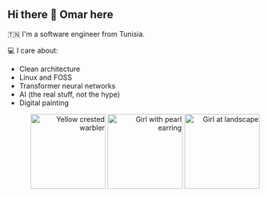 ## Hi there 👋 Omar here

🇹🇳 I'm a software engineer from Tunisia.

💻 I care about:
- Clean architecture  
- Linux and FOSS  
- Transformer neural networks  
- AI (the real stuff, not the hype)
- Digital painting

<p align="right">
  <img src="https://github.com/user-attachments/assets/a4c6e75a-c899-4b74-9f05-f03b49b669f2" alt="Yellow crested warbler" width="150"/>
  <img src="https://github.com/user-attachments/assets/988def6e-2988-4168-9a1a-1eaf8eee5dd7" alt="Girl with pearl earring" width="150"/>
  <img src="https://github.com/user-attachments/assets/7752ecb2-8b20-4c00-ac70-e00a3978c4c7" alt="Girl at landscape" width="150"/>
</p>

<!--
**3omarQ/3omarQ** is a ✨ _special_ ✨ repository because its `README.md` (this file) appears on your GitHub profile.

Here are some ideas to get you started:

- 🔭 I’m currently working on ...
- 🌱 I’m currently learning ...
- 👯 I’m looking to collaborate on ...
- 🤔 I’m looking for help with ...
- 💬 Ask me about ...
- 📫 How to reach me: ...
- 😄 Pronouns: ...
- ⚡ Fun fact: ...
-->
